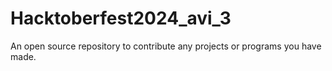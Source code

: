 # Hacktoberfest2024_avi_3
An open source repository to contribute any projects or programs you have made.
